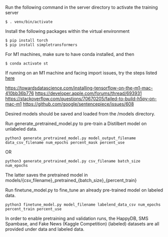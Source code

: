 Run the following command in the server directory to activate the training server
```
$ . venv/bin/activate
```

Install the following packages within the virtual environment
```
$ pip install torch
$ pip install simpletransformers
```

For M1 machines, make sure to have conda installed, and then

```
$ conda activate st
```

If running on an M1 machine and facing import issues, try the steps listed [here](https://github.com/google/sentencepiece/issues/608)

https://towardsdatascience.com/installing-tensorflow-on-the-m1-mac-410bb36b776
https://developer.apple.com/forums/thread/693931
https://stackoverflow.com/questions/70670205/failed-to-build-h5py-on-mac-m1
https://github.com/google/sentencepiece/issues/608

Desired models should be saved and loaded from the /models directory.

Run generate_pretrained_model.py to pre-train a Distilbert model on unlabeled data.

```
python3 generate_pretrained_model.py model_output_filename data_csv_filename num_epochs percent_mask percent_use
```

OR

```
python3 generate_pretrained_model.py csv_filename batch_size num_epochs
```

The latter saves the pretrained model in models/{csv_filename}\_pretrained\_{batch_size}\_{percent_train}

Run finetune_model.py to fine_tune an already pre-trained model on labeled data.

```
python3 finetune_model.py model_filename labelend_data_csv num_epochs percent_train percent_use
```

In order to enable pretraining and validation runs, the HappyDB, SMS Spambase, and Fake News (Kaggle Competition) (labeled) datasets are all provided under data and labeled data.